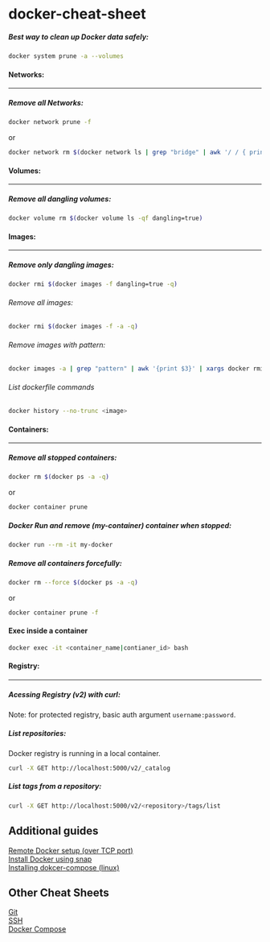 # docker-cheat-sheet

##### Best way to clean up Docker data safely:
```bash
docker system prune -a --volumes
```


#### Networks:
---
##### Remove all Networks:
```bash
docker network prune -f
```
or
```bash
docker network rm $(docker network ls | grep "bridge" | awk '/ / { print $1 }')
```

#### Volumes:
---
##### Remove all dangling volumes:
```bash
docker volume rm $(docker volume ls -qf dangling=true)
```

#### Images:
---
##### Remove only dangling images:
```bash
docker rmi $(docker images -f dangling=true -q)
```
###### Remove all images:
```bash
docker rmi $(docker images -f -a -q)
```
###### Remove images with pattern:
```bash
docker images -a | grep "pattern" | awk '{print $3}' | xargs docker rmi
```
###### List dockerfile commands
```bash
docker history --no-trunc <image>
```

#### Containers:
---
##### Remove all stopped containers:
```bash
docker rm $(docker ps -a -q)
```
or
```bash
docker container prune
```
##### Docker Run and remove  (my-container) container when stopped:
```bash
docker run --rm -it my-docker 
```
##### Remove all containers forcefully:
```bash
docker rm --force $(docker ps -a -q)
```
or
```bash
docker container prune -f
```
#### Exec inside a container
```bash
docker exec -it <container_name|contianer_id> bash
```

#### Registry:
---
##### Acessing Registry (v2) with curl:
Note: for protected registry, basic auth argument `username:password`.
##### List repositories:
Docker registry is running in a local container.
```bash
curl -X GET http://localhost:5000/v2/_catalog
```
##### List tags from a repository:
```bash
curl -X GET http://localhost:5000/v2/<repository>/tags/list
```

## Additional guides

[Remote Docker setup (over TCP port)][1]  
[Install Docker using snap][2]  
[Installing dokcer-compose (linux)][3]  


## Other Cheat Sheets

[Git][101]  
[SSH][102]  
[Docker Compose][103]  


[1]: https://gist.github.com/WSMathias/ee53251a5f778756f8ab43fb2c83c33f
[2]: https://gist.github.com/WSMathias/a3e48b75720a71dd3b7f77717bcae7c1
[3]: https://gist.github.com/WSMathias/3a0b5e0b68a2f6b32c47b116c8e2e7f6

[101]: https://github.com/WSMathias/Git-Cheat-Sheet/blob/master/README.md
[102]: https://gist.github.com/WSMathias/ee53251a5f778756f8ab43fb2c83c33f
[103]: https://gist.github.com/WSMathias/24cf2eed19195497699a2956cb27e1e9
